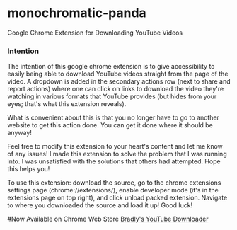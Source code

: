 # monochromatic-panda
Google Chrome Extension for Downloading YouTube Videos

### Intention  
The intention of this google chrome extension is to give accessibility to easily being able to download YouTube videos straight from the page of the video. A dropdown is added in the secondary actions row (next to share and report actions) where one can click on links to download the video they're watching in various formats that YouTube provides (but hides from your eyes; that's what this extension reveals).  

What is convenient about this is that you no longer have to go to another website to get this action done. You can get it done where it should be anyway!  

Feel free to modify this extension to your heart's content and let me know of any issues! I made this extension to solve the problem that I was running into. I was unsatisfied with the solutions that others had attempted. Hope this helps you!

To use this extension: download the source, go to the chrome extensions settings page (chrome://extensions/), enable developer mode (it's in the extensions page on top right), and click unload packed extension. Navigate to where you downloaded the source and load it up! Good luck!

#Now Available on Chrome Web Store
[Bradly's YouTube Downloader](https://chrome.google.com/webstore/detail/bradlys-youtube-downloade/iegohpghbappmilohemkdpknmbcpbldb/related?hl=en-US&gl=US)
